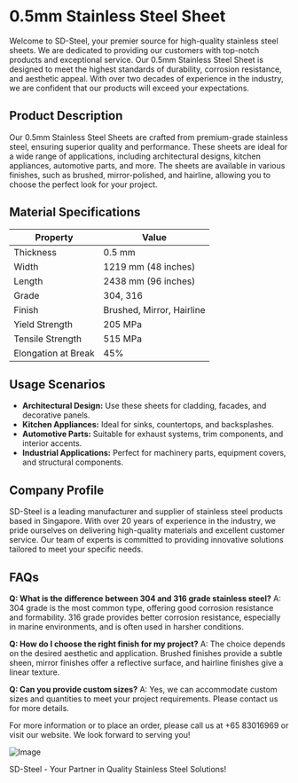 # 0.5mm Stainless Steel Sheet

Welcome to SD-Steel, your premier source for high-quality stainless steel sheets. We are dedicated to providing our customers with top-notch products and exceptional service. Our 0.5mm Stainless Steel Sheet is designed to meet the highest standards of durability, corrosion resistance, and aesthetic appeal. With over two decades of experience in the industry, we are confident that our products will exceed your expectations.

## Product Description

Our 0.5mm Stainless Steel Sheets are crafted from premium-grade stainless steel, ensuring superior quality and performance. These sheets are ideal for a wide range of applications, including architectural designs, kitchen appliances, automotive parts, and more. The sheets are available in various finishes, such as brushed, mirror-polished, and hairline, allowing you to choose the perfect look for your project.

## Material Specifications

| Property            | Value                |
|---------------------|----------------------|
| Thickness           | 0.5 mm               |
| Width               | 1219 mm (48 inches)  |
| Length              | 2438 mm (96 inches)  |
| Grade               | 304, 316             |
| Finish              | Brushed, Mirror, Hairline |
| Yield Strength      | 205 MPa              |
| Tensile Strength    | 515 MPa              |
| Elongation at Break | 45%                  |

## Usage Scenarios

- **Architectural Design:** Use these sheets for cladding, facades, and decorative panels.
- **Kitchen Appliances:** Ideal for sinks, countertops, and backsplashes.
- **Automotive Parts:** Suitable for exhaust systems, trim components, and interior accents.
- **Industrial Applications:** Perfect for machinery parts, equipment covers, and structural components.

## Company Profile

SD-Steel is a leading manufacturer and supplier of stainless steel products based in Singapore. With over 20 years of experience in the industry, we pride ourselves on delivering high-quality materials and excellent customer service. Our team of experts is committed to providing innovative solutions tailored to meet your specific needs.

## FAQs

**Q: What is the difference between 304 and 316 grade stainless steel?**
A: 304 grade is the most common type, offering good corrosion resistance and formability. 316 grade provides better corrosion resistance, especially in marine environments, and is often used in harsher conditions.

**Q: How do I choose the right finish for my project?**
A: The choice depends on the desired aesthetic and application. Brushed finishes provide a subtle sheen, mirror finishes offer a reflective surface, and hairline finishes give a linear texture.

**Q: Can you provide custom sizes?**
A: Yes, we can accommodate custom sizes and quantities to meet your project requirements. Please contact us for more details.

For more information or to place an order, please call us at +65 83016969 or visit our website. We look forward to serving you!

![Image](https://github.com/user-attachments/assets/2567258e-e124-4816-932d-1809bd27ef0b)

SD-Steel - Your Partner in Quality Stainless Steel Solutions!